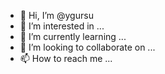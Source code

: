 - 👋 Hi, I’m @ygursu
- 👀 I’m interested in ...
- 🌱 I’m currently learning ...
- 💞️ I’m looking to collaborate on ...
- 📫 How to reach me ...

<!---
ygursu/ygursu is a ✨ special ✨ repository because its `README.md` (this file) appears on your GitHub profile.
You can click the Preview link to take a look at your changes.
--->
